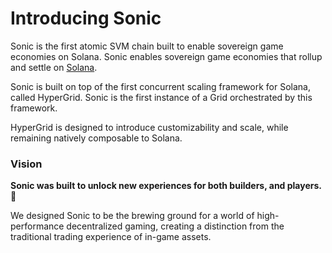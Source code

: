 # Introducing Sonic

Sonic is the first atomic SVM chain built to enable sovereign game economies on Solana. Sonic enables sovereign game economies that rollup and settle on [Solana](https://solana.com/).

Sonic is built on top of the first concurrent scaling framework for Solana, called HyperGrid. Sonic is the first instance of a Grid orchestrated by this framework.

HyperGrid is designed to introduce customizability and scale, while remaining natively composable to Solana.

### Vision

**Sonic was built to unlock new experiences for both builders, and players. 💫**

We designed Sonic to be the brewing ground for a world of high-performance decentralized gaming, creating a distinction from the traditional trading experience of in-game assets.&#x20;

